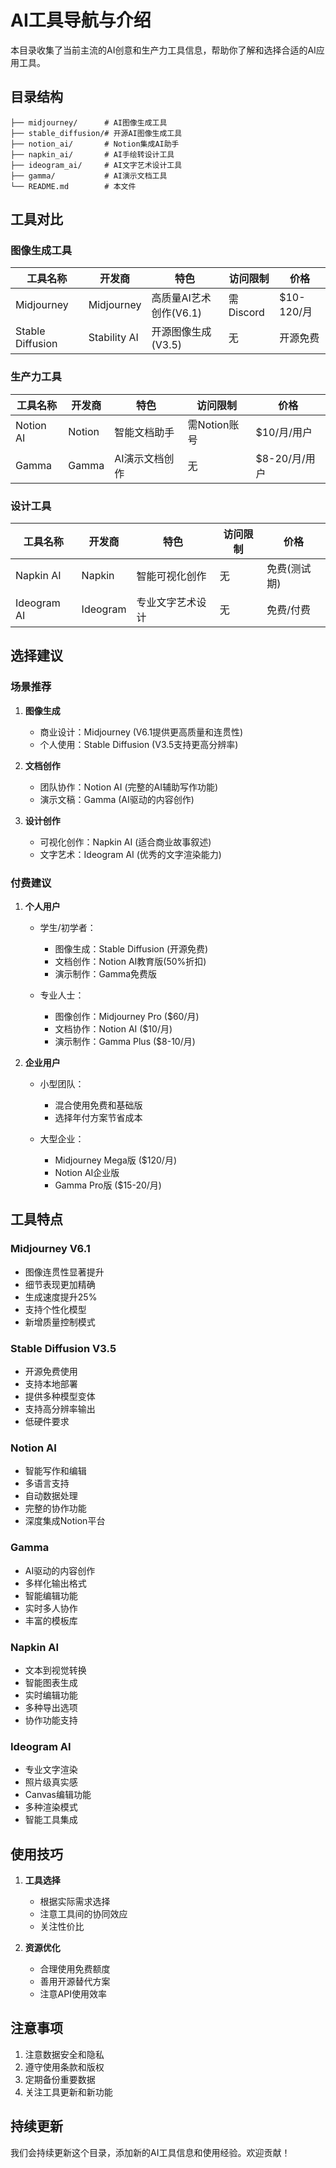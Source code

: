 # AI工具导航与介绍

本目录收集了当前主流的AI创意和生产力工具信息，帮助你了解和选择合适的AI应用工具。

## 目录结构
```
├── midjourney/      # AI图像生成工具
├── stable_diffusion/# 开源AI图像生成工具
├── notion_ai/       # Notion集成AI助手
├── napkin_ai/       # AI手绘转设计工具
├── ideogram_ai/     # AI文字艺术设计工具
├── gamma/           # AI演示文档工具
└── README.md        # 本文件
```

## 工具对比

### 图像生成工具
| 工具名称 | 开发商 | 特色 | 访问限制 | 价格 |
|---------|--------|------|----------|------|
| Midjourney | Midjourney | 高质量AI艺术创作(V6.1) | 需Discord | $10-120/月 |
| Stable Diffusion | Stability AI | 开源图像生成(V3.5) | 无 | 开源免费 |

### 生产力工具
| 工具名称 | 开发商 | 特色 | 访问限制 | 价格 |
|---------|--------|------|----------|------|
| Notion AI | Notion | 智能文档助手 | 需Notion账号 | $10/月/用户 |
| Gamma | Gamma | AI演示文档创作 | 无 | $8-20/月/用户 |

### 设计工具
| 工具名称 | 开发商 | 特色 | 访问限制 | 价格 |
|---------|--------|------|----------|------|
| Napkin AI | Napkin | 智能可视化创作 | 无 | 免费(测试期) |
| Ideogram AI | Ideogram | 专业文字艺术设计 | 无 | 免费/付费 |

## 选择建议

### 场景推荐

1. **图像生成**
   - 商业设计：Midjourney (V6.1提供更高质量和连贯性)
   - 个人使用：Stable Diffusion (V3.5支持更高分辨率)

2. **文档创作**
   - 团队协作：Notion AI (完整的AI辅助写作功能)
   - 演示文稿：Gamma (AI驱动的内容创作)

3. **设计创作**
   - 可视化创作：Napkin AI (适合商业故事叙述)
   - 文字艺术：Ideogram AI (优秀的文字渲染能力)

### 付费建议

1. **个人用户**
   - 学生/初学者：
     * 图像生成：Stable Diffusion (开源免费)
     * 文档创作：Notion AI教育版(50%折扣)
     * 演示制作：Gamma免费版
   
   - 专业人士：
     * 图像创作：Midjourney Pro ($60/月)
     * 文档协作：Notion AI ($10/月)
     * 演示制作：Gamma Plus ($8-10/月)

2. **企业用户**
   - 小型团队：
     * 混合使用免费和基础版
     * 选择年付方案节省成本
   
   - 大型企业：
     * Midjourney Mega版 ($120/月)
     * Notion AI企业版
     * Gamma Pro版 ($15-20/月)

## 工具特点

### Midjourney V6.1
- 图像连贯性显著提升
- 细节表现更加精确
- 生成速度提升25%
- 支持个性化模型
- 新增质量控制模式

### Stable Diffusion V3.5
- 开源免费使用
- 支持本地部署
- 提供多种模型变体
- 支持高分辨率输出
- 低硬件要求

### Notion AI
- 智能写作和编辑
- 多语言支持
- 自动数据处理
- 完整的协作功能
- 深度集成Notion平台

### Gamma
- AI驱动的内容创作
- 多样化输出格式
- 智能编辑功能
- 实时多人协作
- 丰富的模板库

### Napkin AI
- 文本到视觉转换
- 智能图表生成
- 实时编辑功能
- 多种导出选项
- 协作功能支持

### Ideogram AI
- 专业文字渲染
- 照片级真实感
- Canvas编辑功能
- 多种渲染模式
- 智能工具集成

## 使用技巧
1. **工具选择**
   - 根据实际需求选择
   - 注意工具间的协同效应
   - 关注性价比

2. **资源优化**
   - 合理使用免费额度
   - 善用开源替代方案
   - 注意API使用效率

## 注意事项
1. 注意数据安全和隐私
2. 遵守使用条款和版权
3. 定期备份重要数据
4. 关注工具更新和新功能

## 持续更新
我们会持续更新这个目录，添加新的AI工具信息和使用经验。欢迎贡献！ 